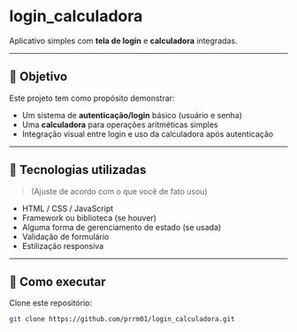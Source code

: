 # login_calculadora

Aplicativo simples com **tela de login** e **calculadora** integradas.

---

## 🎯 Objetivo

Este projeto tem como propósito demonstrar:

- Um sistema de **autenticação/login** básico (usuário e senha)  
- Uma **calculadora** para operações aritméticas simples  
- Integração visual entre login e uso da calculadora após autenticação  

---

## 🧰 Tecnologias utilizadas

> (Ajuste de acordo com o que você de fato usou)

- HTML / CSS / JavaScript  
- Framework ou biblioteca (se houver)  
- Alguma forma de gerenciamento de estado (se usada)  
- Validação de formulário  
- Estilização responsiva  

---

## 🚀 Como executar

 Clone este repositório:  
   ```bash
   git clone https://github.com/prrm01/login_calculadora.git
